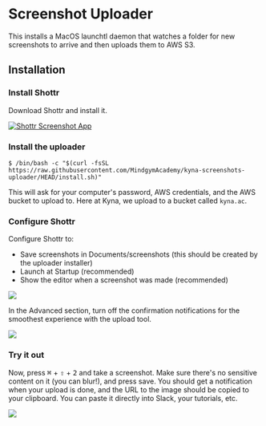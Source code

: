 # Screenshot Uploader

This installs a MacOS launchtl daemon that watches a folder for new screenshots to arrive and then uploads them to AWS S3.

## Installation

### Install Shottr

Download Shottr and install it.

[![Shottr Screenshot App](https://kyn.ac/SCR-20221011-kzs.png)](https://shottr.cc/)

### Install the uploader

```shell
$ /bin/bash -c "$(curl -fsSL https://raw.githubusercontent.com/MindgymAcademy/kyna-screenshots-uploader/HEAD/install.sh)"
```

This will ask for your computer's password, AWS credentials, and the AWS bucket to upload to. Here at Kyna,
we upload to a bucket called `kyna.ac`.

### Configure Shottr

Configure Shottr to:

- Save screenshots in Documents/screenshots (this should be created by the uploader installer)
- Launch at Startup (recommended)
- Show the editor when a screenshot was made (recommended)

[![](https://kyn.ac/SCR-20221011-l1b.png)](https://kyn.ac/SCR-20221011-l1b.png)

In the Advanced section, turn off the confirmation notifications for the smoothest experience with the upload tool.

[![](https://kyn.ac/SCR-20221011-l8y.png)](https://kyn.ac/SCR-20221011-l8y.png)

### Try it out

Now, press <kbd>⌘</kbd> + <kbd>⇧</kbd> + <kbd>2</kbd> and take a screenshot. Make sure there's no sensitive content on
it (you can blur!), and press save. You should get a notification when your upload is done, and the URL to the image should
be copied to your clipboard. You can paste it directly into Slack, your tutorials, etc.

[![](https://kyn.ac/SCR-20221011-l7m.png)](https://kyn.ac/SCR-20221011-l7m.png)
